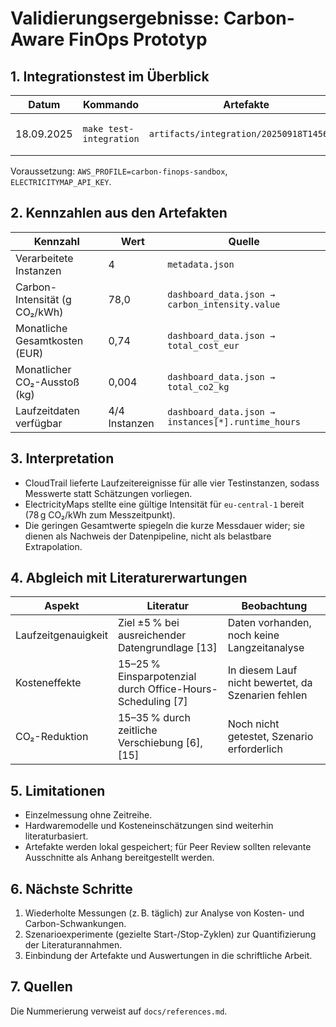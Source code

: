# Validierungsergebnisse: Carbon-Aware FinOps Prototyp

## 1. Integrationstest im Überblick
| Datum | Kommando | Artefakte | Anmerkungen |
|-------|----------|-----------|-------------|
| 18.09.2025 | `make test-integration` | `artifacts/integration/20250918T145619/` | Lauf mit ElectricityMaps- und AWS-APIs |

Voraussetzung: `AWS_PROFILE=carbon-finops-sandbox`, `ELECTRICITYMAP_API_KEY`.

## 2. Kennzahlen aus den Artefakten
| Kennzahl | Wert | Quelle |
|----------|------|--------|
| Verarbeitete Instanzen | 4 | `metadata.json` |
| Carbon-Intensität (g CO₂/kWh) | 78,0 | `dashboard_data.json → carbon_intensity.value` |
| Monatliche Gesamtkosten (EUR) | 0,74 | `dashboard_data.json → total_cost_eur` |
| Monatlicher CO₂-Ausstoß (kg) | 0,004 | `dashboard_data.json → total_co2_kg` |
| Laufzeitdaten verfügbar | 4/4 Instanzen | `dashboard_data.json → instances[*].runtime_hours` |

## 3. Interpretation
- CloudTrail lieferte Laufzeitereignisse für alle vier Testinstanzen, sodass Messwerte statt Schätzungen vorliegen.
- ElectricityMaps stellte eine gültige Intensität für `eu-central-1` bereit (78 g CO₂/kWh zum Messzeitpunkt).
- Die geringen Gesamtwerte spiegeln die kurze Messdauer wider; sie dienen als Nachweis der Datenpipeline, nicht als belastbare Extrapolation.

## 4. Abgleich mit Literaturerwartungen
| Aspekt | Literatur | Beobachtung |
|--------|-----------|-------------|
| Laufzeitgenauigkeit | Ziel ±5 % bei ausreichender Datengrundlage [13] | Daten vorhanden, noch keine Langzeitanalyse |
| Kosteneffekte | 15–25 % Einsparpotenzial durch Office-Hours-Scheduling [7] | In diesem Lauf nicht bewertet, da Szenarien fehlen |
| CO₂-Reduktion | 15–35 % durch zeitliche Verschiebung [6], [15] | Noch nicht getestet, Szenario erforderlich |

## 5. Limitationen
- Einzelmessung ohne Zeitreihe.
- Hardwaremodelle und Kosteneinschätzungen sind weiterhin literaturbasiert.
- Artefakte werden lokal gespeichert; für Peer Review sollten relevante Ausschnitte als Anhang bereitgestellt werden.

## 6. Nächste Schritte
1. Wiederholte Messungen (z. B. täglich) zur Analyse von Kosten- und Carbon-Schwankungen.
2. Szenarioexperimente (gezielte Start-/Stop-Zyklen) zur Quantifizierung der Literaturannahmen.
3. Einbindung der Artefakte und Auswertungen in die schriftliche Arbeit.

## 7. Quellen
Die Nummerierung verweist auf `docs/references.md`.
